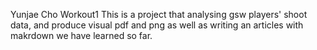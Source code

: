 Yunjae Cho 
Workout1
This is a project that analysing gsw players' shoot data, and produce visual pdf and png as well as writing an articles with makrdown we have learned so far. 
